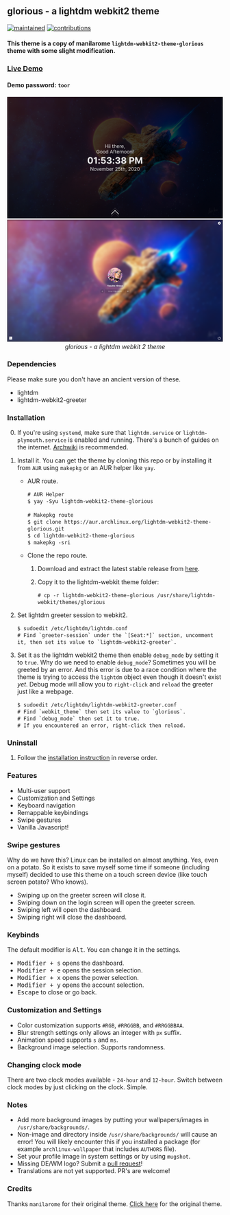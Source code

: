 ## glorious - a lightdm webkit2 theme

[![maintained](https://img.shields.io/maintenance/yes/2020?label=maintained&style=flat-square)](https://github.com/manilarome/the-glorious-lightdm-webkit2-theme/commits/master) [![contributions](https://img.shields.io/badge/contribution-welcome-brightgreen&?style=flat-square)](https://github.com/manilarome/the-glorious-lightdm-webkit2-theme/pulls)

#### This theme is a copy of manilarome `lightdm-webkit2-theme-glorious` theme with some slight modification.


### [Live Demo](https://raman08.github.io/Glorius-theme)

#### Demo password: `toor`

<p align='center'><img alt='glorious' src='lockscreen_1.png'/><img alt='glorious' src='lockscreen_2.png'/><br/><i>glorious - a lightdm webkit 2 theme</i></p>

### Dependencies

Please make sure you don't have an ancient version of these.

+ lightdm
+ lightdm-webkit2-greeter

### Installation

0. If you're using `systemd`, make sure that `lightdm.service` or `lightdm-plymouth.service` is enabled and running. There's a bunch of guides on the internet. [Archwiki](https://wiki.archlinux.org/index.php/LightDM) is recommended.

1. Install it. You can get the theme by cloning this repo or by installing it from `AUR` using `makepkg` or an AUR helper like `yay`.

	+ AUR route.

		```
		# AUR Helper
		$ yay -Syu lightdm-webkit2-theme-glorious

		# Makepkg route
		$ git clone https://aur.archlinux.org/lightdm-webkit2-theme-glorious.git
		$ cd lightdm-webkit2-theme-glorious
		$ makepkg -sri
		```

	+ Clone the repo route.

		1. Download and extract the latest stable release from [here](https://github.com/manilarome/lightdm-webkit2-theme-glorious/releases).
		2. Copy it to the lightdm-webkit theme folder:

			```
			# cp -r lightdm-webkit2-theme-glorious /usr/share/lightdm-webkit/themes/glorious
			```

3. Set lightdm greeter session to webkit2.

	```
	$ sudoedit /etc/lightdm/lightdm.conf
	# Find `greeter-session` under the `[Seat:*]` section, uncomment it, then set its value to `lightdm-webkit2-greeter`.
	```

4. Set it as the lightdm webkit2 theme then enable `debug_mode` by setting it to `true`. Why do we need to enable `debug_mode`? Sometimes you will be greeted by an error. And this error is due to a race condition where the theme is trying to access the `lightdm` object even though it doesn't exist *yet*. Debug mode will allow you to `right-click` and `reload` the greeter just like a webpage.

	```
	$ sudoedit /etc/lightdm/lightdm-webkit2-greeter.conf
	# Find `webkit_theme` then set its value to `glorious`.
	# Find `debug_mode` then set it to true.
	# If you encountered an error, right-click then reload.
	```

### Uninstall

1. Follow the [installation instruction](#installation) in reverse order.

### Features

+ Multi-user support
+ Customization and Settings
+ Keyboard navigation
+ Remappable keybindings
+ Swipe gestures
+ Vanilla Javascript!

### Swipe gestures

Why do we have this? Linux can be installed on almost anything. Yes, even on a potato. So it exists to save myself some time if someone (including myself) decided to use this theme on a touch screen device (like touch screen potato? Who knows).

+ Swiping up on the greeter screen will close it.
+ Swiping down on the login screen will open the greeter screen.
+ Swiping left will open the dashboard.
+ Swiping right will close the dashboard.

### Keybinds

The default modifier is <kbd>Alt</kbd>. You can change it in the settings.

+ <kbd>Modifier + s</kbd> opens the dashboard.
+ <kbd>Modifier + e</kbd> opens the session selection.
+ <kbd>Modifier + x</kbd> opens the power selection.
+ <kbd>Modifier + y</kbd> opens the account selection.
+ <kbd>Escape</kbd> to close or go back.

### Customization and Settings

+ Color customization supports `#RGB`, `#RRGGBB`, and `#RRGGBBAA`.
+ Blur strength settings only allows an integer with `px` suffix.
+ Animation speed supports `s` and `ms`.
+ Background image selection. Supports randomness.

### Changing clock mode

There are two clock modes available - `24-hour` and `12-hour`. Switch between clock modes by just clicking on the clock. Simple.

### Notes

+ Add more background images by putting your wallpapers/images in `/usr/share/backgrounds/`.
+ Non-image and directory inside `/usr/share/backgrounds/` will cause an error! You will likely encounter this if you installed a package (for example `archlinux-wallpaper` that includes `AUTHORS` file).
+ Set your profile image in system settings or by using `mugshot`.
+ Missing DE/WM logo? Submit a [pull request](https://github.com/raman08/Glorius-theme/pulls)!
+ Translations are not yet supported. PR's are welcome!

### Credits

Thanks `manilarome` for their original theme. [Click here](https://github.com/manilarome/lightdm-webkit2-theme-glorious) for the original theme.